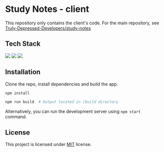 # Study Notes - client

This repository only contains the client's code. For the main repository, see [Truly-Depressed-Developers/study-notes](https://github.com/Truly-Depressed-Developers/study-notes) 

## Tech Stack

<img src="https://img.shields.io/badge/Typescript-3178C6?logo=TypeScript&logoColor=white&style=for-the-badge"/> <img src="https://img.shields.io/badge/React-20232A?style=for-the-badge&logo=react&logoColor=61DAFB"/> <img src="https://img.shields.io/badge/MUI-007FFF?style=for-the-badge&logo=mui&logoColor=61DAFB"/>


## Installation

Clone the repo, install dependencies and build the app.

```sh
npm install

npm run build  # Output located in /build directory
```

Alternatively, you can run the development server using `npm start` command.

## License

This project is licensed under [MIT](./LICENSE) license.
